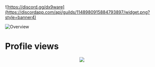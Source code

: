 ![https://discord.gg/dx9ware](https://discordapp.com/api/guilds/1148980915884793897/widget.png?style=banner4)

![Overview](https://github-readme-stats.vercel.app/api?username=AquaNot&count_private=true&title_color=CC88BB&text_color=885566&bg_color=20,F2FBFF,E6F8FF,FFE6EB,FFF2F5)

# Profile views

<p align="center">
  <img src="https://count.getloli.com/get/@xyzbtwt?theme=gelbooru" />
</p>
